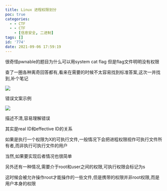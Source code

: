 ```yaml
---
title: Linux 进程权限划分
poc: true
categories:
  - - CTF
  - - CTF
    - [信息安全, 二进制]
tags: []
id: '774'
date: 2021-09-06 17:59:19
---
```


很奇怪pwnable的题目为什么可以用system cat flag 但是flag文件明明没有权限

查了一圈各种离奇回答都有,看来在需要的时候不太容易找到标准答案,这次一并找到,补个笔记

![](https://raw.githubusercontent.com/Valkierja/ALLPIC/main/img/202303181101133.png)

错误文案示例

![](https://raw.githubusercontent.com/Valkierja/ALLPIC/main/img/202303181101079.png)

描述不清,容易理解错误

其实是real ID和effective ID的关系

如果是执行一个权限为X的可执行文件,一般情况下会把进程权限视作可执行文件所有者,而非执行可执行文件的用户

当然,如果要实现后者情况也很简单

另外还有一种情况,需要介于root和user之间的权限,可执行权限会标记为s

这时候会被允许操作root才能操作的一些文件,但是携带的权限并非root权限,而是用户本身的权限